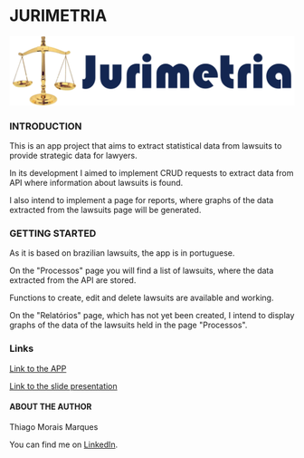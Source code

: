 # JURIMETRIA
![alt text](https://github.com/THGMMX/Project-02/blob/main/src/assets/images/logo.png)

### INTRODUCTION
This is an app project that aims to extract statistical data from lawsuits to provide strategic data for lawyers.

In its development I aimed to implement CRUD requests to extract data from API where information about lawsuits is found.

I also intend to implement a page for reports, where graphs of the data extracted from the lawsuits page will be generated.

### GETTING STARTED
As it is based on brazilian lawsuits, the app is in portuguese.

On the "Processos" page you will find a list of lawsuits, where the data extracted from the API are stored.

Functions to create, edit and delete lawsuits are available and working.

On the "Relatórios" page, which has not yet been created, I intend to display graphs of the data of the lawsuits held in the page "Processos".

### Links

[Link to the APP](https://jurimetria.netlify.app/)

[Link to the slide presentation](https://docs.google.com/presentation/d/e/2PACX-1vTMRKEk9zfvUqfiDvPsKNhidBN-qfHrRIyze9GazIh2JNnwaAf1MKc9tc-vdV_SIAJBv1SCK5CjiMlX/pub?start=false&loop=false&delayms=3000)

#### ABOUT THE AUTHOR
Thiago Morais Marques

You can find me on [LinkedIn](https://www.linkedin.com/in/thiagomoraismarques). 

